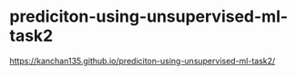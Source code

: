 # prediciton-using-unsupervised-ml-task2
https://kanchan135.github.io/prediciton-using-unsupervised-ml-task2/
